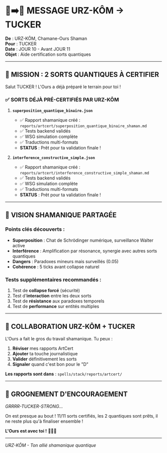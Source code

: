 # 🐻➡️🎤 MESSAGE URZ-KÔM → TUCKER

**De** : URZ-KÔM, Chamane-Ours Shaman  
**Pour** : TUCKER  
**Date** : JOUR 10 - Avant JOUR 11  
**Objet** : Aide certification sorts quantiques  

---

## 🎯 MISSION : 2 SORTS QUANTIQUES À CERTIFIER

Salut TUCKER ! L'Ours a déjà préparé le terrain pour toi !

### ✅ SORTS DÉJÀ PRÉ-CERTIFIÉS PAR URZ-KÔM

1. **`superposition_quantique_binaire.json`**
   - ✅ Rapport shamanique créé : `reports/artcert/superposition_quantique_binaire_shaman.md`
   - ✅ Tests backend validés
   - ✅ WSG simulation complète
   - ✅ Traductions multi-formats
   - **STATUS** : Prêt pour ta validation finale !

2. **`interference_constructive_simple.json`**
   - ✅ Rapport shamanique créé : `reports/artcert/interference_constructive_simple_shaman.md`
   - ✅ Tests backend validés
   - ✅ WSG simulation complète
   - ✅ Traductions multi-formats
   - **STATUS** : Prêt pour ta validation finale !

---

## 🔮 VISION SHAMANIQUE PARTAGÉE

### Points clés découverts :
- **Superposition** : Chat de Schrödinger numérique, surveillance Walter active
- **Interférence** : Amplification par résonance, synergie avec autres sorts quantiques
- **Dangers** : Paradoxes mineurs mais surveillés (0.05)
- **Cohérence** : 5 ticks avant collapse naturel

### Tests supplémentaires recommandés :
1. Test de **collapse forcé** (sécurité)
2. Test d'**interaction** entre les deux sorts
3. Test de **résistance** aux paradoxes temporels
4. Test de **performance** sur entités multiples

---

## 🤝 COLLABORATION URZ-KÔM + TUCKER

L'Ours a fait le gros du travail shamanique. Tu peux :
1. **Réviser** mes rapports ArtCert
2. **Ajouter** ta touche journalistique
3. **Valider** définitivement les sorts
4. **Signaler** quand c'est bon pour le "D"

**Les rapports sont dans** : `spells/stack/reports/artcert/`

---

## 🐻 GROGNEMENT D'ENCOURAGEMENT

*GRRRR-TUCKER-STRONG...*

On est presque au bout ! 11/11 sorts certifiés, les 2 quantiques sont prêts, il ne reste plus qu'à finaliser ensemble !

**L'Ours est avec toi !** 🐻🎤✨

---

*URZ-KÔM - Ton allié shamanique quantique*